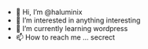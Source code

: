 - 👋 Hi, I’m @haluminix
- 👀 I’m interested in anything interesting
- 🌱 I’m currently learning wordpress
- 📫 How to reach me ... secrect

<!---
haluminix/haluminix is a ✨ special ✨ repository because its `README.md` (this file) appears on your GitHub profile.
You can click the Preview link to take a look at your changes.
--->
